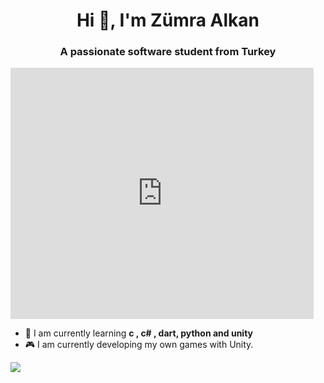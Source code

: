 <h1 align="center">Hi 👋, I'm Zümra Alkan</h1>
<h3 align="center">A passionate software student from Turkey</h3>

<iframe src="https://scratch.mit.edu/projects/940691586/embed" allowtransparency="true" width="485" height="402" frameborder="0" scrolling="no" allowfullscreen></iframe>

- 🌱 I am currently learning **c , c# , dart, python and unity**
- 🎮 I am currently developing my own games with Unity.

<a href="https://visitcount.itsvg.in">
  <img src="https://visitcount.itsvg.in/api?id=zmrlkn&label=Profile%20Views&color=10&icon=7&pretty=true" />
</a>

<!--
**zmrlkn/zmrlkn** is a ✨ _special_ ✨ repository because its `README.md` (this file) appears on your GitHub profile.

Here are some ideas to get you started:

- 🔭 I’m currently working on ...
- 🌱 I’m currently learning ...
- 👯 I’m looking to collaborate on ...
- 🤔 I’m looking for help with ...
- 💬 Ask me about ...
- 📫 How to reach me: ...
- 😄 Pronouns: ...
- ⚡ Fun fact: ...
-->
